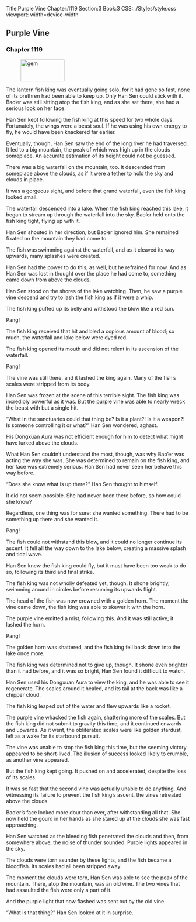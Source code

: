 Title:Purple Vine 
Chapter:1119 
Section:3 
Book:3 
CSS:../Styles/style.css 
viewport: width=device-width
  
## Purple Vine
### Chapter 1119 
<figure>
	<img src="../Images/gem.gif" alt="gem" id="gem" width="120" height="60" />
</figure>
  

  
  The lantern fish king was eventually going solo, for it had gone so fast, none of its brethren had been able to keep up. Only Han Sen could stick with it. Bao’er was still sitting atop the fish king, and as she sat there, she had a serious look on her face.

Han Sen kept following the fish king at this speed for two whole days. Fortunately, the wings were a beast soul. If he was using his own energy to fly, he would have been knackered far earlier.

Eventually, though, Han Sen saw the end of the long river he had traversed. It led to a big mountain, the peak of which was high up in the clouds someplace. An accurate estimation of its height could not be guessed.

There was a big waterfall on the mountain, too. It descended from someplace above the clouds, as if it were a tether to hold the sky and clouds in place.

It was a gorgeous sight, and before that grand waterfall, even the fish king looked small.

The waterfall descended into a lake. When the fish king reached this lake, it began to stream up through the waterfall into the sky. Bao’er held onto the fish king tight, flying up with it.

Han Sen shouted in her direction, but Bao’er ignored him. She remained fixated on the mountain they had come to.

The fish was swimming against the waterfall, and as it cleaved its way upwards, many splashes were created.

Han Sen had the power to do this, as well, but he refrained for now. And as Han Sen was lost in thought over the place he had come to, something came down from above the clouds.

Han Sen stood on the shores of the lake watching. Then, he saw a purple vine descend and try to lash the fish king as if it were a whip.

The fish king puffed up its belly and withstood the blow like a red sun.

Pang!

The fish king received that hit and bled a copious amount of blood; so much, the waterfall and lake below were dyed red.

The fish king opened its mouth and did not relent in its ascension of the waterfall.

Pang!

The vine was still there, and it lashed the king again. Many of the fish’s scales were stripped from its body.

Han Sen was frozen at the scene of this terrible sight. The fish king was incredibly powerful as it was. But the purple vine was able to nearly wreck the beast with but a single hit.

“What in the sanctuaries could that thing be? Is it a plant?! Is it a weapon?! Is someone controlling it or what?” Han Sen wondered, aghast.

His Dongxuan Aura was not efficient enough for him to detect what might have lurked above the clouds.

What Han Sen couldn’t understand the most, though, was why Bao’er was acting the way she was. She was determined to remain on the fish king, and her face was extremely serious. Han Sen had never seen her behave this way before.

“Does she know what is up there?” Han Sen thought to himself.

It did not seem possible. She had never been there before, so how could she know?

Regardless, one thing was for sure: she wanted something. There had to be something up there and she wanted it.

Pang!

The fish could not withstand this blow, and it could no longer continue its ascent. It fell all the way down to the lake below, creating a massive splash and tidal wave.

Han Sen knew the fish king could fly, but it must have been too weak to do so, following its third and final strike.

The fish king was not wholly defeated yet, though. It shone brightly, swimming around in circles before resuming its upwards flight.

The head of the fish was now crowned with a golden horn. The moment the vine came down, the fish king was able to skewer it with the horn.

The purple vine emitted a mist, following this. And it was still active; it lashed the horn.

Pang!

The golden horn was shattered, and the fish king fell back down into the lake once more.

The fish king was determined not to give up, though. It shone even brighter than it had before, and it was so bright, Han Sen found it difficult to watch.

Han Sen used his Dongxuan Aura to view the king, and he was able to see it regenerate. The scales around it healed, and its tail at the back was like a chipper cloud.

The fish king leaped out of the water and flew upwards like a rocket.

The purple vine whacked the fish again, shattering more of the scales. But the fish king did not submit to gravity this time, and it continued onwards and upwards. As it went, the obliterated scales were like golden stardust, left as a wake for its starbound pursuit.

The vine was unable to stop the fish king this time, but the seeming victory appeared to be short-lived. The illusion of success looked likely to crumble, as another vine appeared.

But the fish king kept going. It pushed on and accelerated, despite the loss of its scales.

It was so fast that the second vine was actually unable to do anything. And witnessing its failure to prevent the fish king’s ascent, the vines retreated above the clouds.

Bao’er’s face looked more dour than ever, after withstanding all that. She now held the gourd in her hands as she stared up at the clouds she was fast approaching.

Han Sen watched as the bleeding fish penetrated the clouds and then, from somewhere above, the noise of thunder sounded. Purple lights appeared in the sky.

The clouds were torn asunder by these lights, and the fish became a bloodfish. Its scales had all been stripped away.

The moment the clouds were torn, Han Sen was able to see the peak of the mountain. There, atop the mountain, was an old vine. The two vines that had assaulted the fish were only a part of it.

And the purple light that now flashed was sent out by the old vine.

“What is that thing?” Han Sen looked at it in surprise.

